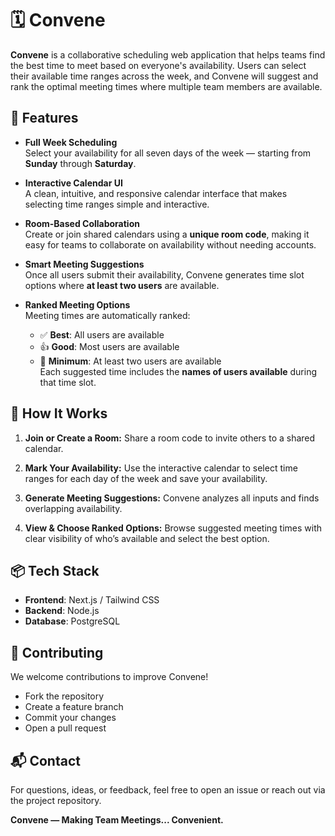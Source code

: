 # 🗓️ Convene

**Convene** is a collaborative scheduling web application that helps teams find the best time to meet based on everyone's availability. Users can select their available time ranges across the week, and Convene will suggest and rank the optimal meeting times where multiple team members are available.

## 🌟 Features

- **Full Week Scheduling**  
  Select your availability for all seven days of the week — starting from **Sunday** through **Saturday**.

- **Interactive Calendar UI**  
  A clean, intuitive, and responsive calendar interface that makes selecting time ranges simple and interactive.

- **Room-Based Collaboration**  
  Create or join shared calendars using a **unique room code**, making it easy for teams to collaborate on availability without needing accounts.

- **Smart Meeting Suggestions**  
  Once all users submit their availability, Convene generates time slot options where **at least two users** are available.

- **Ranked Meeting Options**  
  Meeting times are automatically ranked:
  - ✅ **Best**: All users are available  
  - 👍 **Good**: Most users are available  
  - 👥 **Minimum**: At least two users are available  
  Each suggested time includes the **names of users available** during that time slot.

## 🚀 How It Works

1. **Join or Create a Room:** Share a room code to invite others to a shared calendar.

2. **Mark Your Availability:** Use the interactive calendar to select time ranges for each day of the week and save your availability.

3. **Generate Meeting Suggestions:** Convene analyzes all inputs and finds overlapping availability.

4. **View & Choose Ranked Options:** Browse suggested meeting times with clear visibility of who’s available and select the best option.

## 📦 Tech Stack

- **Frontend**: Next.js / Tailwind CSS
- **Backend**: Node.js
- **Database**: PostgreSQL

## 🤝 Contributing

We welcome contributions to improve Convene!

- Fork the repository
- Create a feature branch
- Commit your changes
- Open a pull request

## 📬 Contact

For questions, ideas, or feedback, feel free to open an issue or reach out via the project repository.

**Convene — Making Team Meetings... Convenient.**

